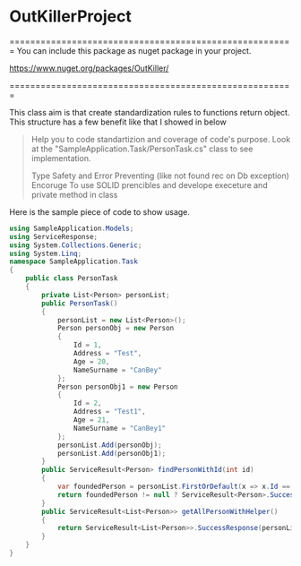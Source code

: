 # OutKillerProject

=======================================================
You can include this package as nuget package in your project.

https://www.nuget.org/packages/OutKiller/

=======================================================

This class aim is that create standardization rules to functions return object. This structure has a few benefit like that I showed in below

> Help you to code standartizion and coverage of code's purpose.
> Look at the "SampleApplication.Task/PersonTask.cs" class to see implementation.  
>
> Type Safety and Error Preventing (like not found rec on Db exception)
> Encoruge To use SOLID prencibles and develope execeture and private method in class

Here is the sample piece of code to show usage.
``` c#
using SampleApplication.Models;
using ServiceResponse;
using System.Collections.Generic;
using System.Linq;
namespace SampleApplication.Task
{
    public class PersonTask
    {
        private List<Person> personList;
        public PersonTask()
        {
            personList = new List<Person>();
            Person personObj = new Person
            {
                Id = 1,
                Address = "Test",
                Age = 20,
                NameSurname = "CanBey"
            };
            Person personObj1 = new Person
            {
                Id = 2,
                Address = "Test1",
                Age = 21,
                NameSurname = "CanBey1"
            };
            personList.Add(personObj);
            personList.Add(personObj1);
        }
        public ServiceResult<Person> findPersonWithId(int id)
        {
            var foundedPerson = personList.FirstOrDefault(x => x.Id == id);
            return foundedPerson != null ? ServiceResult<Person>.SuccessResponse(foundedPerson) : ServiceResult<Person>.FailResponse("Record not found.");
        }
        public ServiceResult<List<Person>> getAllPersonWithHelper()
        {
            return ServiceResult<List<Person>>.SuccessResponse(personList);
        }
    }
}
```
